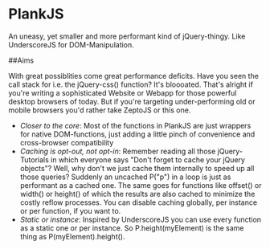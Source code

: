 PlankJS
=======

An uneasy, yet smaller and more performant kind of jQuery-thingy. Like UnderscoreJS for DOM-Manipulation.

##Aims

With great possiblities come great performance deficits. Have you seen the call stack for i.e. the jQuery-css() function? It's bloooated. That's alright if you're writing a sophisticated Website or Webapp for those powerful desktop browsers of today. But if you're targeting under-performing old or mobile browsers you'd rather take ZeptoJS or this one.

- *Closer to the core*: Most of the functions in PlankJS are just wrappers for native DOM-functions, just adding a little pinch of convenience and cross-browser compatibility
- *Caching is opt-out, not opt-in*: Remember reading all those jQuery-Tutorials in which everyone says "Don't forget to cache your jQuery objects"? Well, why don't we just cache them internally to speed up all those queries? Suddenly an uncached P("p") in a loop is just as performant as a cached one. The same goes for functions like offset() or width() or height() of which the results are also cached to minimize the costly reflow processes. You can disable caching globally, per instance or per function, if you want to.
- *Static or instance*: Inspired by UnderscoreJS you can use every function as a static one or per instance. So P.height(myElement) is the same thing as P(myElement).height().
